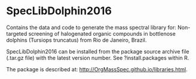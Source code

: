 # SpecLibDolphin2016

Contains the data and code to generate the mass spectral library for: Non-targeted screening of halogenated organic compounds in bottlenose dolphins (Tursiops truncatus) from Rio de Janeiro, Brazil.

SpecLibDolphin2016 can be installed from the package source archive file (.tar.gz file) with the latest version number. See ?install.packages within R.

The package is described at: http://OrgMassSpec.github.io/libraries.html.
